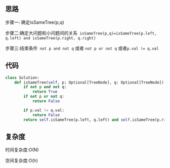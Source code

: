 ## 思路

步骤一: 确定isSameTree(p,q)

步骤二:确定大问题和小问题间的关系` isSameTree(p,q)=isSameTree(p.left, q.left) and isSameTree(p.right, q.right)`

步骤三:结束条件` not p and not q` 或者 `not p or not q` 或者`p.val != q.val`



## 代码

```python
class Solution:
    def isSameTree(self, p: Optional[TreeNode], q: Optional[TreeNode]) -> bool:
        if not p and not q:
            return True
        if not p or not q:
            return False

        if p.val != q.val:
            return False
        return self.isSameTree(p.left, q.left) and self.isSameTree(p.right, q.right)
```



## 复杂度

时间复杂度:O(N)

空间复杂度:O(h)
